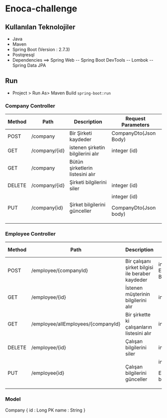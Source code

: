 # Enoca-challenge

## Kullanılan Teknolojiler
* Java
* Maven
* Spring Boot (Version : 2.7.3)
* Postqresql
* Dependencies
==> Spring Web
-- Spring Boot DevTools
-- Lombok
-- Spring Data JPA

## Run
- Project > Run As> Maven Build  ``spring-boot:run``
### Company Controller

Method   |   Path   |   Description|Request Parameters
---------|----------|--------------|----------
POST     |/company| Bir Şirketi kaydeder|CompanyDto(Json Body)
GET      |/company/{id}|istenen şirketin bilgilerini alır|integer (id)
GET      |/company|Bütün şirketlerin listesini alır|
DELETE   |/company/{id}|Şirketi bilgilerini siler|integer (id)
PUT      |/company{id}| Şirket bilgilerini günceller|integer (id) <p/> CompanyDto(Json body)

### Employee Controller

Method   |   Path   |   Description|Request Parameters
---------|----------|--------------|----------
POST     |/employee/{companyId}| Bir çalışanı şirket bilgisi ile beraber kaydeder|integer(companyId) EmployeeDto(Json Body)
GET      |/employee/{id}|İstenen müşterinin bilgilerini alır|integer (id)
GET      |/employee/allEmployees/{companyId}|Bir şirkette ki çalışanların listesini alır|integer(companyId)
DELETE   |/employee/{id}|Çalışan bilgilerini siler|integer (id)
PUT      |/employee{id}| Çalışan bilgilerini günceller|integer (id) <p/> EmployeeDto(Json body)

### Model
Company
{
  id : Long  PK
  name  : String
}

